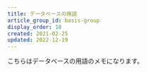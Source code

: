 ```yaml
---
title: データベースの用語
article_group_id: basis-group
display_order: 10
created: 2021-02-25
updated: 2022-12-19
---
```

こちらはデータベースの用語のメモになります。
